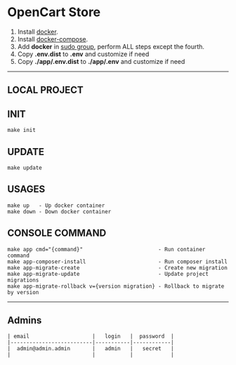 # OpenCart Store

1. Install [docker](https://docs.docker.com/engine/install/ubuntu/).
2. Install [docker-compose](https://docs.docker.com/compose/install/).
3. Add **docker** in [sudo group](https://stackoverflow.com/a/48957722/11419254), perform ALL steps except the fourth.
4. Copy **.env.dist** to **.env** and customize if need
5. Copy **./app/.env.dist** to **./app/.env** and customize if need

---
LOCAL PROJECT
---
INIT
---
```
make init
```

UPDATE
---
```
make update
```

USAGES
---
```
make up   - Up docker container
make down - Down docker container
```

CONSOLE COMMAND
---
```
make app cmd="{command}"                        - Run container command
make app-composer-install                       - Run composer install
make app-migrate-create                         - Create new migration
make app-migrate-update                         - Update project migrations
make app-migrate-rollback v={version migration} - Rollback to migrate by version
```
---
## Admins
```
| email                    |   login   |  password  |
|--------------------------|-----------|------------|
|  admin@admin.admin       |   admin   |   secret   |
|                          |           |            |
